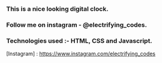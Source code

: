 ### This is a nice looking digital clock.

### Follow me on instagram - @electrifying_codes.

### Technologies used :- HTML, CSS and Javascript.

[Instagram] : https://www.instagram.com/electrifying_codes
